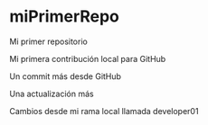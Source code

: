 # miPrimerRepo

Mi primer repositorio 

Mi primera contribución local para GitHub

Un commit más desde GitHub

Una actualización más

Cambios desde mi rama local llamada developer01